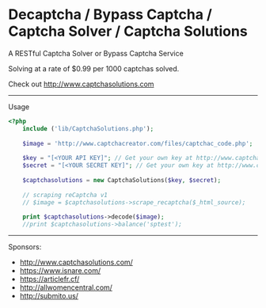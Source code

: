 # Decaptcha / Bypass Captcha / Captcha Solver / Captcha Solutions
A RESTful Captcha Solver or Bypass Captcha Service

Solving at a rate of $0.99 per 1000 captchas solved.

Check out http://www.captchasolutions.com

----
Usage

```php
<?php
	include ('lib/CaptchaSolutions.php');
	
	$image = 'http://www.captchacreator.com/files/captchac_code.php';
	
	$key = "[<YOUR API KEY]"; // Get your own key at http://www.captchasolutions.com/register/
	$secret = "[<YOUR SECRET KEY]"; // Get your own key at http://www.captchasolutions.com/register/
	
	$captchasolutions = new CaptchaSolutions($key, $secret);
	
	// scraping reCaptcha v1 
	// $image = $captchasolutions->scrape_recaptcha($_html_source);
		
	print $captchasolutions->decode($image);	
	//print $captchasolutions->balance('sptest');
```

----
Sponsors:

- http://www.captchasolutions.com/
- https://www.isnare.com/
- https://articlefr.cf/
- http://allwomencentral.com/
- http://submito.us/